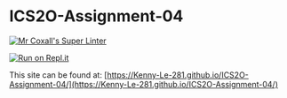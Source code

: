 # ICS2O-Assignment-04

[![Mr Coxall's Super Linter](https://github.com/Kenny-Le-281/ICS2O-Assignment-04/workflows/Mr%20Coxall's%20Super%20Linter/badge.svg)](https://github.com/Kenny-Le-281/ICS2O-Assignment-04/actions)

[![Run on Repl.it](https://repl.it/badge/github/Kenny-Le-281/ICS2O-Assignment-04)](https://repl.it/github/Kenny-Le-281/ICS2O-Assignment-04)

This site can be found at: [https://Kenny-Le-281.github.io/ICS2O-Assignment-04/](https://Kenny-Le-281.github.io/ICS2O-Assignment-04/)
